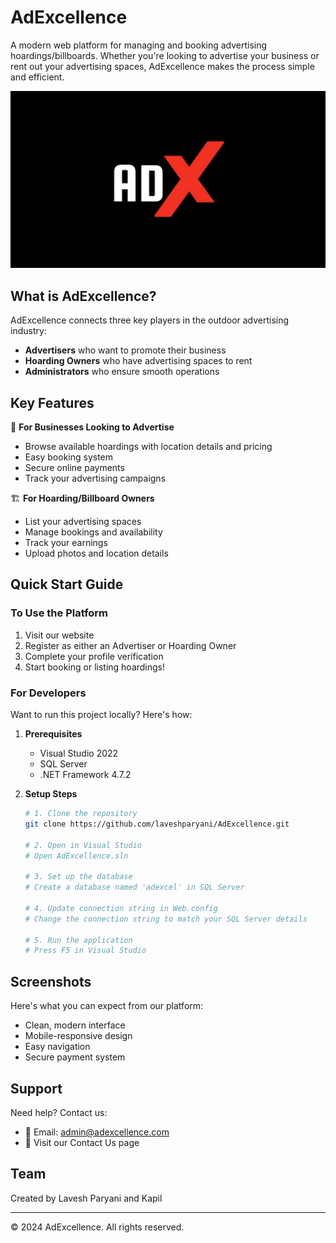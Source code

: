 # AdExcellence

A modern web platform for managing and booking advertising hoardings/billboards. Whether you're looking to advertise your business or rent out your advertising spaces, AdExcellence makes the process simple and efficient.

![AdExcellence Platform](AdExcellence/images/Hero/Hero_img.jpg)

## What is AdExcellence?

AdExcellence connects three key players in the outdoor advertising industry:
- **Advertisers** who want to promote their business
- **Hoarding Owners** who have advertising spaces to rent
- **Administrators** who ensure smooth operations

## Key Features

🏢 **For Businesses Looking to Advertise**
- Browse available hoardings with location details and pricing
- Easy booking system
- Secure online payments
- Track your advertising campaigns

🏗️ **For Hoarding/Billboard Owners**
- List your advertising spaces
- Manage bookings and availability
- Track your earnings
- Upload photos and location details

## Quick Start Guide

### To Use the Platform

1. Visit our website
2. Register as either an Advertiser or Hoarding Owner
3. Complete your profile verification
4. Start booking or listing hoardings!

### For Developers

Want to run this project locally? Here's how:

1. **Prerequisites**
   - Visual Studio 2022
   - SQL Server
   - .NET Framework 4.7.2

2. **Setup Steps**
   ```bash
   # 1. Clone the repository
   git clone https://github.com/laveshparyani/AdExcellence.git

   # 2. Open in Visual Studio
   # Open AdExcellence.sln

   # 3. Set up the database
   # Create a database named 'adexcel' in SQL Server

   # 4. Update connection string in Web.config
   # Change the connection string to match your SQL Server details

   # 5. Run the application
   # Press F5 in Visual Studio
   ```

## Screenshots

Here's what you can expect from our platform:

- Clean, modern interface
- Mobile-responsive design
- Easy navigation
- Secure payment system

## Support

Need help? Contact us:
- 📧 Email: admin@adexcellence.com
- 💬 Visit our Contact Us page

## Team

Created by Lavesh Paryani and Kapil

---
© 2024 AdExcellence. All rights reserved.
